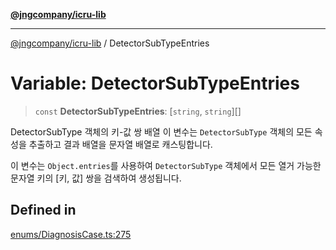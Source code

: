 [**@jngcompany/icru-lib**](../README.md)

***

[@jngcompany/icru-lib](../globals.md) / DetectorSubTypeEntries

# Variable: DetectorSubTypeEntries

> `const` **DetectorSubTypeEntries**: [`string`, `string`][]

DetectorSubType 객체의 키-값 쌍 배열
이 변수는 `DetectorSubType` 객체의 모든 속성을 추출하고 결과 배열을 문자열 배열로 캐스팅합니다.

이 변수는 `Object.entries`를 사용하여 `DetectorSubType` 객체에서 모든 열거 가능한
문자열 키의 [키, 값] 쌍을 검색하여 생성됩니다.

## Defined in

[enums/DiagnosisCase.ts:275](https://github.com/jngcompany/icru-lib/blob/463893065235bd00666c18bdf483558e3b5f75c6/src/enums/DiagnosisCase.ts#L275)
